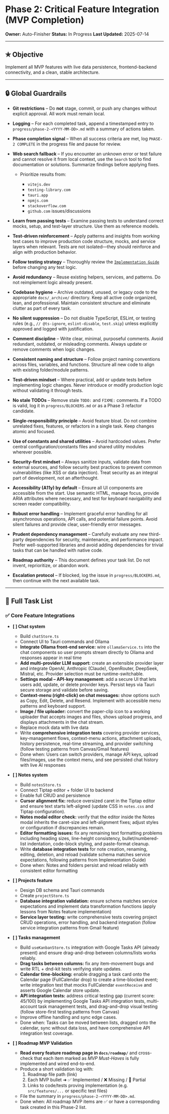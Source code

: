 # Phase 2: Critical Feature Integration (MVP Completion)

**Owner:** Auto-Finisher
**Status:** In Progress
**Last Updated:** 2025-07-14

---

## ✯ Objective

Implement all MVP features with live data persistence, frontend-backend connectivity, and a clean, stable architecture.

---

## 🔒 Global Guardrails

* **Git restrictions** – Do **not** stage, commit, or push any changes without explicit approval. All work must remain local.
* **Logging** – For each completed task, append a timestamped entry to `progress/phase-2-<YYYY-MM-DD>.md` with a summary of actions taken.
* **Phase completion signal** – When all success criteria are met, log `PHASE-2 COMPLETE` in the progress file and pause for review.
* **Web search fallback** – If you encounter an unknown error or test failure and cannot resolve it from local context, use the `Search` tool to find documentation or solutions. Summarize findings before applying fixes.

  * Prioritize results from:

    * `vitejs.dev`
    * `testing-library.com`
    * `tauri.app`
    * `npmjs.com`
    * `stackoverflow.com`
    * `github.com` issues/discussions
* **Learn from passing tests** – Examine passing tests to understand correct mocks, setup, and test-layer structure. Use them as reference models.
* **Test-driven reinforcement** – Apply patterns and insights from working test cases to improve production code structure, mocks, and service layers when relevant. Tests are not isolated—they should reinforce and align with production behavior.
* **Follow testing strategy** – Thoroughly review the [`Implementation Guide`](../docs/IMPLEMENTATION_GUIDE.md) before changing any test logic.
* **Avoid redundancy** – Reuse existing helpers, services, and patterns. Do not reimplement logic already present.
* **Codebase hygiene** – Archive outdated, unused, or legacy code to the appropriate `docs/_archive/` directory. Keep all active code organized, lean, and professional. Maintain consistent structure and eliminate clutter as part of every task.
* **No silent suppression** – Do not disable TypeScript, ESLint, or testing rules (e.g., `// @ts-ignore`, `eslint-disable`, `test.skip`) unless explicitly approved and logged with justification.
* **Comment discipline** – Write clear, minimal, purposeful comments. Avoid redundant, outdated, or misleading comments. Always update or remove comments when logic changes.
* **Consistent naming and structure** – Follow project naming conventions across files, variables, and functions. Structure all new code to align with existing folder/module patterns.
* **Test-driven mindset** – Where practical, add or update tests before implementing logic changes. Never introduce or modify production logic without validating it through tests.
* **No stale TODOs** – Remove stale `TODO:` and `FIXME:` comments. If a TODO is valid, log it in `progress/BLOCKERS.md` or as a Phase 3 refactor candidate.
* **Single-responsibility principle** – Avoid feature bloat. Do not combine unrelated fixes, features, or refactors in a single task. Keep changes atomic and focused.
* **Use of constants and shared utilities** – Avoid hardcoded values. Prefer central configuration/constants files and shared utility modules wherever possible.
* **Security-first mindset** – Always sanitize inputs, validate data from external sources, and follow security best practices to prevent common vulnerabilities (like XSS or data injection). Treat security as an integral part of development, not an afterthought.
* **Accessibility (A11y) by default** – Ensure all UI components are accessible from the start. Use semantic HTML, manage focus, provide ARIA attributes where necessary, and test for keyboard navigability and screen reader compatibility.
* **Robust error handling** – Implement graceful error handling for all asynchronous operations, API calls, and potential failure points. Avoid silent failures and provide clear, user-friendly error messages.
* **Prudent dependency management** – Carefully evaluate any new third-party dependencies for security, maintenance, and performance impact. Prefer well-supported libraries and avoid adding dependencies for trivial tasks that can be handled with native code.
* **Roadmap authority** – This document defines your task list. Do not invent, reprioritize, or abandon work.
* **Escalation protocol** – If blocked, log the issue in `progress/BLOCKERS.md`, then continue with the next available task.

---

## 🧰 Full Task List

### ✅ Core Feature Integrations

* **[ ] Chat system**

  * Build `chatStore.ts`
  * Connect UI to Tauri commands and Ollama
  * **Integrate Ollama front-end service:** wire `ollamaService.ts` into the chat components so user prompts stream directly to Ollama and responses appear in real time
  * **Add multi-provider LLM support:** create an extensible provider layer and integrate OpenAI, Anthropic (Claude), OpenRouter, DeepSeek, Mistral, etc. Provider selection must be runtime-switchable.
  * **Settings modal – API-key management:** add a secure UI that lets users add, update, or delete provider keys. Persist keys via Tauri secure storage and validate before saving.
  * **Context-menu (right-click) on chat messages:** show options such as Copy, Edit, Delete, and Resend. Implement with accessible menu patterns and keyboard support.
  * **Image / file uploader:** convert the paper-clip icon to a working uploader that accepts images and files, shows upload progress, and displays attachments in the chat stream.
  * Replace mock data with live data
  * Write **comprehensive integration tests** covering provider services, key-management flows, context-menu actions, attachment uploads, history persistence, real-time streaming, and provider switching (follow testing patterns from Canvas/Gmail features)
  * Done when: Users can switch providers, manage API keys, upload files/images, use the context menu, and see persisted chat history with live AI responses

* **[ ] Notes system**

  * Build `notesStore.ts`
  * Connect Tiptap editor + folder UI to backend
  * Enable full CRUD and persistence
  * **Cursor alignment fix:** reduce oversized caret in the Tiptap editor and ensure text starts left-aligned (update CSS in `notes.css` and Tiptap configuration).
  * **Notes modal editor check:** verify that the editor inside the Notes modal inherits the caret-size and left-alignment fixes; adjust styles or configuration if discrepancies remain.
  * **Editor formatting issues:** fix any remaining text formatting problems including heading sizes, line-height consistency, bullet/numbered-list indentation, code-block styling, and paste-format cleanup.
  * Write **database integration tests** for note creation, renaming, editing, deletion, and reload (validate schema matches service expectations, following patterns from Implementation Guide)
  * Done when: Notes and folders persist and reload reliably with consistent editor formatting

* **[ ] Projects feature**

  * Design DB schema and Tauri commands
  * Create `projectStore.ts`
  * **Database integration validation:** ensure schema matches service expectations and implement data transformation functions (apply lessons from Notes feature implementation)
  * **Service layer testing:** write comprehensive tests covering project CRUD operations, error handling, and backend integration (follow service integration patterns from Gmail feature)

* **[ ] Tasks management**

  * Build `useKanbanStore.ts` integration with Google Tasks API (already present) and ensure drag-and-drop between columns/lists works reliably.
  * **Drag tasks between columns:** fix any item-movement bugs and write RTL + dnd-kit tests verifying state updates.
  * **Calendar time-blocking:** enable dragging a task card onto the Calendar page (FullCalendar drop) to create a time-blocked event; write integration test that mocks FullCalendar `eventReceive` and asserts Google Calendar store update.
  * **API integration tests:** address critical testing gap (current score: 45/100) by implementing Google Tasks API integration tests, multi-account task management tests, and drag-and-drop visual testing (follow store-first testing patterns from Canvas)
  * Improve offline handling and sync edge cases.
  * Done when: Tasks can be moved between lists, dragged onto the calendar, sync without data loss, and have comprehensive API integration test coverage.

* **[ ] Roadmap MVP Validation**

  * **Read every feature roadmap page in `docs/roadmap/`** and cross-check that each item marked as _MVP Must-Haves_ is fully implemented and wired end-to-end.
  * Produce a short validation log with:
    1. Roadmap file path (link)
    2. Each MVP bullet ➜ ✅ Implemented / ❌ Missing / 🔧 Partial
    3. Links to code/tests proving implementation (e.g. `src/features/...` or specific test files)
  * File the summary in `progress/phase-2-<YYYY-MM-DD>.md`.
  * Done when: All roadmap MVP items are ✅ or have a corresponding task created in this Phase-2 list.